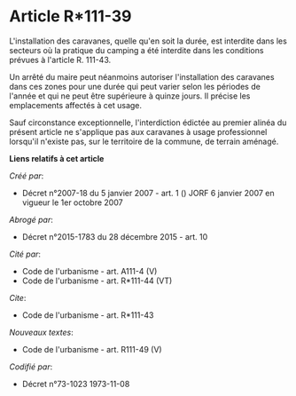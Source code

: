 # Article R*111-39

L'installation des caravanes, quelle qu'en soit la durée, est interdite dans les secteurs où la pratique du camping a été
interdite dans les conditions prévues à l'article R. 111-43. 

Un arrêté du maire peut néanmoins autoriser l'installation des caravanes dans ces zones pour une durée qui peut varier selon
les périodes de l'année et qui ne peut être supérieure à quinze jours. Il précise les emplacements affectés à cet usage. 

Sauf circonstance exceptionnelle, l'interdiction édictée au premier alinéa du présent article ne s'applique pas aux caravanes
à usage professionnel lorsqu'il n'existe pas, sur le territoire de la commune, de terrain aménagé.

**Liens relatifs à cet article**

_Créé par_:

  - Décret n°2007-18 du 5 janvier 2007 - art. 1 () JORF 6 janvier 2007 en vigueur le 1er octobre 2007

_Abrogé par_:

  - Décret n°2015-1783 du 28 décembre 2015 - art. 10

_Cité par_:

  - Code de l'urbanisme - art. A111-4 (V)
  - Code de l'urbanisme - art. R*111-44 (VT)

_Cite_:

  - Code de l'urbanisme - art. R*111-43

_Nouveaux textes_:

  - Code de l'urbanisme - art. R111-49 (V)

_Codifié par_:

  - Décret n°73-1023 1973-11-08
